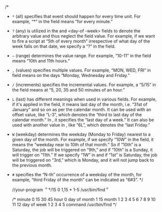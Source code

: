 /*
* `*` (all) specifies that event should happen for every time unit. For example, “*” in the <minute> field means “for every minute.”
* `?` (any) is utilized in the <day-of-month> and <day-of -week> fields to denote the arbitrary value and thus neglect the field value. For example, if we want to fire a script at “5th of every month” irrespective of what day of the week falls on that date, we specify a “?” in the <day-of-week> field.
* `–` (range) determines the value range. For example, “10-11” in the <hour> field means “10th and 11th hours.”
* `,` (values) specifies multiple values. For example, “MON, WED, FRI“ in <day-of-week> field means on the days “Monday, Wednesday and Friday.”
* `/` (increments) specifies the incremental values. For example, a “5/15” in the <minute> field means at “5, 20, 35 and 50 minutes of an hour.”
* `L` (last) has different meanings when used in various fields. For example, if it's applied in the <day-of-month> field, it means last day of the month, i.e. “31st of January” and so on as per the calendar month. It can be used with an offset value, like “L-3”, which denotes the “third to last day of the calendar month.” In <day-of-week>, it specifies the “last day of a week.” It can also be used with another value in <day-of-week>, like “6L”, which denotes the “last Friday.”
* `W` (weekday) determines the weekday (Monday to Friday) nearest to a given day of the month. For example, if we specify “10W” in the <day-of-month> field, it means the “weekday near to 10th of that month.” So if “10th” is a Saturday, the job will be triggered on “9th,” and if “10th” is a Sunday, it will trigger on “11th.” If we specify “1W” in <day-of-month> and if “1st” is Saturday, the job will be triggered on “3rd,” which is Monday, and it will not jump back to the previous month.
* `#` specifies the “N-th” occurrence of a weekday of the month, for example, “third Friday of the month” can be indicated as “6#3”.
*/


    //your-program ＂*/15 0 1,15 * 1-5 /usr/bin/find＂


    /*
    minute 0 15 30 45
    hour 0
    day of month 1 15
    month 1 2 3 4 5 6 7 8 9 10 11 12
    day of week 1 2 3 4 5
    command /usr/bin/find
     */